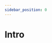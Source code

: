 ```yaml
---
sidebar_position: 0
---
```


# Intro

<!-- This document provides an overview of the Fairblock architecture and its components. -->
<!-- ![Fairblock Architecture](../static/img/assets/architecture.png) -->
